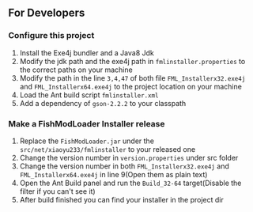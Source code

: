 ## For Developers
### Configure this project
1. Install the Exe4j bundler and a Java8 Jdk
2. Modify the jdk path and the exe4j path in `fmlinstaller.properties` to the correct paths on your machine
3. Modify the path in the line `3,4,47` of both file `FML_Installerx32.exe4j` and `FML_Installerx64.exe4j` to the project location on your machine
4. Load the Ant build script `fmlinstaller.xml`
5. Add a dependency of `gson-2.2.2` to your classpath

### Make a FishModLoader Installer release
1. Replace the `FishModLoader.jar` under the `src/net/xiaoyu233/fmlinstaller` to your released one
2. Change the version number in `version.properties` under src folder
3. Change the version number in both `FML_Installerx32.exe4j` and `FML_Installerx64.exe4j` in line 9(Open them as plain text)
4. Open the Ant Build panel and run the `Build_32-64` target(Disable the filter if you can't see it)
5. After build finished you can find your installer in the project dir